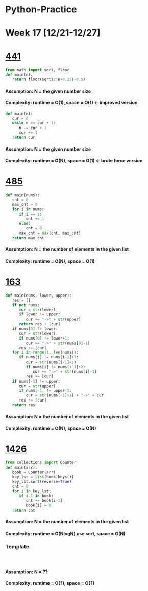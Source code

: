 # Python-Practice

# Week 17 [12/21-12/27]

# [441](https://leetcode.com/problems/arranging-coins/)
```python
from math import sqrt, floor
def main(n):
   return floor(sqrt(2*n+0.25)-0.5)
```
#### Assumption: N = the given number size
#### Complexity: runtime = O(1), space = O(1) <- improved version
```python
def main(n):
   cur = 0
   while n >= cur + 1:
      n -= cur + 1
      cur += 1
   return cur
```
#### Assumption: N = the given number size
#### Complexity: runtime = O(N), space = O(1) <- brute force version

# [485](https://leetcode.com/problems/max-consecutive-ones/)
```python
def main(nums):
   cnt = 0
   max_cnt = 0
   for i in nums:
      if i == 1:
         cnt += 1
      else:
         cnt = 0
      max_cnt = max(cnt, max_cnt)
   return max_cnt
```
#### Assumption: N = the number of elements in the given list
#### Complexity: runtime = O(N), space = O(1)

# [163](https://leetcode.com/problems/missing-ranges/)
```python
def main(nums, lower, upper):
   res = []
   if not nums:
      cur = str(lower)
      if lower != upper:
         cur += "->" + str(upper)
      return res + [cur]
   if nums[0] != lower:
      cur = str(lower)
      if nums[0] != lower+1:
         cur += "->" + str(nums[0]-1)
      res += [cur]
   for i in range(1, len(nums)):
      if nums[i] != nums[i-1]+1:
         cur = str(nums[i-1]+1)
         if nums[i] != nums[i-1]+2:
            cur += "->" + str(nums[i]-1)
         res += [cur]
   if nums[-1] != upper:
      cur = str(upper)
      if nums[-1] != upper-1:
         cur = str(nums[-1]+1) + "->" + cur
      res += [cur]
   return res
```
#### Assumption: N = the number of elements in the given list
#### Complexity: runtime = O(N), space = O(N)

# [1426](https://leetcode.com/problems/counting-elements/)
```python
from collections import Counter
def main(arr):
   book = Counter(arr)
   key_lst = list(book.keys())
   key_lst.sort(reverse=True)
   cnt = 0
   for i in key_lst:
      if i-1 in book:
         cnt += book[i-1]
         book[i] = 0
   return cnt
```
#### Assumption: N = the number of elements in the given list
#### Complexity: runtime = O(NlogN) use sort, space = O(N)

### Template
# []()
```python
```
#### Assumption: N = ??
#### Complexity: runtime = O(?), space = O(?)